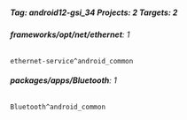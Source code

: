 ##### Tag: android12-gsi_34 Projects: 2 Targets: 2

###### **frameworks/opt/net/ethernet**: 1
`ethernet-service^android_common`
###### **packages/apps/Bluetooth**: 1
`Bluetooth^android_common`
